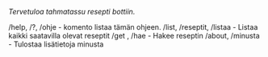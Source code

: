 *Tervetuloa tahmatassu resepti bottiin.*

/help, /?, /ohje - komento listaa tämän ohjeen.
/list, /reseptit, /listaa - Listaa kaikki saatavilla olevat reseptit
/get <numero>, /hae <numero> - Hakee reseptin
/about, /minusta - Tulostaa lisätietoja minusta

